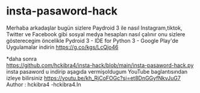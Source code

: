 # insta-pasaword-hack
Merhaba arkadaşlar bugün sizlere Paydroid 3 ile nasıl Instagram,tiktok, Twitter ve Facebook gibi sosyal medya hesapları nasıl çalınır onu sizlere gösterecegim öncelikle
Pydroid 3 - IDE for Python 3 - Google Play'de Uygulamalar indirin https://g.co/kgs/LcQjo46

*daha sonra                                           
https://github.com/hckibra4/insta-hack/blob/main/insta-pasaword-hack.py
insta pasaword u indirip
aşagıda vermişoldugum YouTube baglantısından izleye bilirsiniz 
https://youtu.be/kh_RjCoFOGc?si=et8DnGGyfNkvJuG7
Author : hckibra4 -hckibra4.In
